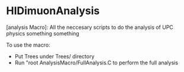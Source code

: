 # HIDimuonAnalysis

[analysis Macro]: All the neccesary scripts to do the analysis of UPC physics something something

To use the macro:

- Put Trees under Trees/ directory
- Run "root AnalysisMacro/FullAnalysis.C to perform the full analysis
